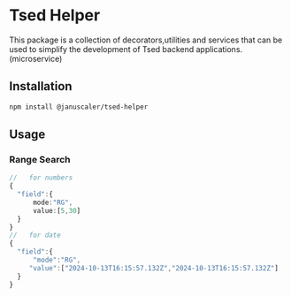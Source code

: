 # Tsed Helper

This package is a collection of decorators,utilities and services that can be used to simplify the development of Tsed backend applications.(microservice)

## Installation

```bash
npm install @januscaler/tsed-helper
```

## Usage
 ### Range Search
  ```typescript
//   for numbers
  {
    "field":{
        mode:"RG",
        value:[5,30]
    }
  }
  //   for date
  {
    "field":{
        "mode":"RG",
       "value":["2024-10-13T16:15:57.132Z","2024-10-13T16:15:57.132Z"]
    }
  }
  ```
